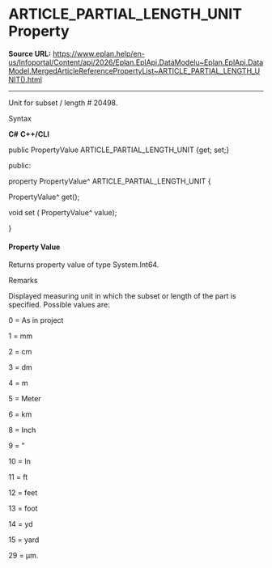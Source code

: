 # ARTICLE_PARTIAL_LENGTH_UNIT Property

**Source URL:** https://www.eplan.help/en-us/Infoportal/Content/api/2026/Eplan.EplApi.DataModelu~Eplan.EplApi.DataModel.MergedArticleReferencePropertyList~ARTICLE_PARTIAL_LENGTH_UNIT().html

---

Unit for subset / length # 20498.

Syntax

**C#**
**C++/CLI**


public PropertyValue ARTICLE_PARTIAL_LENGTH_UNIT {get; set;}

public:

property PropertyValue^ ARTICLE_PARTIAL_LENGTH_UNIT {

   PropertyValue^ get();

   void set (    PropertyValue^ value);

}


#### Property Value

Returns property value of type System.Int64.

Remarks

Displayed measuring unit in which the subset or length of the part is specified. Possible values are:

0 = As in project

1 = mm

2 = cm

3 = dm

4 = m

5 = Meter

6 = km

8 = Inch

9 = "

10 = In

11 = ft

12 = feet

13 = foot

14 = yd

15 = yard

29 = µm.
